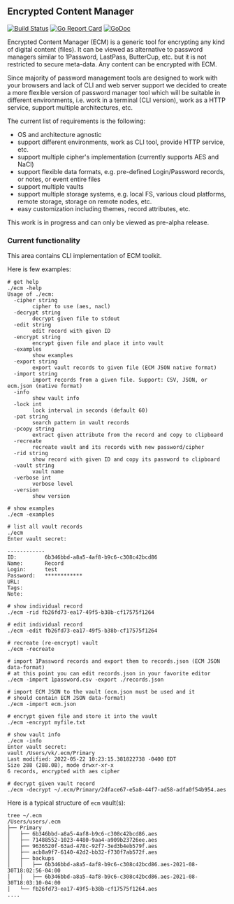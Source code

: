 ## Encrypted Content Manager

[![Build Status](https://github.com/vkuznet/ecm/actions/workflows/go.yml/badge.svg)](https://github.com/vkuznet/ecm/actions/workflows/go.yml)
[![Go Report Card](https://goreportcard.com/badge/github.com/vkuznet/ecm)](https://goreportcard.com/report/github.com/vkuznet/ecm)
[![GoDoc](https://godoc.org/github.com/vkuznet/ecm?status.svg)](https://godoc.org/github.com/vkuznet/ecm)

Encrypted Content Manager (ECM) is a generic tool for encrypting any kind of
digital content (files). It can be viewed as alternative to password managers similar to
1Password, LastPass, ButterCup, etc. but it is not restricted to secure
meta-data. Any content can be encrypted with ECM.

Since majority of password management tools are designed to work with your
browsers and lack of CLI and web server support we decided to create a more
flexible version of password manager tool which will be suitable in different
environments, i.e. work in a terminal (CLI version), work as a HTTP service,
support multiple architectures, etc.

The current list of requirements is the following:
- OS and architecture agnostic
- support different environments, work as CLI tool, provide HTTP service, etc.
- support multiple cipher's implementation (currently supports AES and NaCl)
- support flexible data formats, e.g. pre-defined Login/Password records,
  or notes, or event entire files
- support multiple vaults
- support multiple storage systems, e.g. local FS, various cloud platforms,
remote storage, storage on remote nodes, etc.
- easy customization including themes, record attributes, etc.

This work is in progress and can only be viewed as pre-alpha release.

### Current functionality
This area contains CLI implementation of ECM toolkit.

Here is few examples:
```
# get help
./ecm -help
Usage of ./ecm:
  -cipher string
    	cipher to use (aes, nacl)
  -decrypt string
    	decrypt given file to stdout
  -edit string
    	edit record with given ID
  -encrypt string
    	encrypt given file and place it into vault
  -examples
    	show examples
  -export string
    	export vault records to given file (ECM JSON native format)
  -import string
    	import records from a given file. Support: CSV, JSON, or ecm.json (native format)
  -info
    	show vault info
  -lock int
    	lock interval in seconds (default 60)
  -pat string
    	search pattern in vault records
  -pcopy string
    	extract given attribute from the record and copy to clipboard
  -recreate
    	recreate vault and its records with new password/cipher
  -rid string
    	show record with given ID and copy its password to clipboard
  -vault string
    	vault name
  -verbose int
    	verbose level
  -version
    	show version

# show examples
./ecm -examples

# list all vault records
./ecm
Enter vault secret:

------------
ID:		    6b346bbd-a8a5-4af8-b9c6-c308c42bcd86
Name:		Record
Login:		test
Password:	************
URL:
Tags:
Note:

# show individual record
./ecm -rid fb26fd73-ea17-49f5-b38b-cf17575f1264

# edit individual record
./ecm -edit fb26fd73-ea17-49f5-b38b-cf17575f1264

# recreate (re-encrypt) vault
./ecm -recreate

# import 1Password records and export them to records.json (ECM JSON data-format)
# at this point you can edit records.json in your favorite editor
./ecm -import 1password.csv -export ./records.json

# import ECM JSON to the vault (ecm.json must be used and it
# should contain ECM JSON data-format)
./ecm -import ecm.json

# encrypt given file and store it into the vault
./ecm -encrypt myfile.txt

# show vault info
./ecm -info
Enter vault secret:
vault /Users/vk/.ecm/Primary
Last modified: 2022-05-22 10:23:15.381822738 -0400 EDT
Size 288 (288.0B), mode drwxr-xr-x
6 records, encrypted with aes cipher

# decrypt given vault record
./ecm -decrypt ~/.ecm/Primary/2dface67-e5a8-44f7-ad58-adfa0f54b954.aes
```
Here is a typical structure of `ecm` vault(s):
```
tree ~/.ecm
/Users/users/.ecm
├── Primary
│   ├── 6b346bbd-a8a5-4af8-b9c6-c308c42bcd86.aes
│   ├── 71488552-1023-4480-9aa4-a909b23726ee.aes
│   ├── 9636520f-63ad-478c-92f7-3ed3b4eb579f.aes
│   ├── acb8a9f7-6140-42d2-bb32-f730f7ab572f.aes
│   ├── backups
│   │   ├── 6b346bbd-a8a5-4af8-b9c6-c308c42bcd86.aes-2021-08-30T18:02:56-04:00
│   │   ├── 6b346bbd-a8a5-4af8-b9c6-c308c42bcd86.aes-2021-08-30T18:03:10-04:00
│   └── fb26fd73-ea17-49f5-b38b-cf17575f1264.aes
....
```
